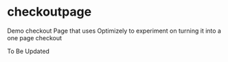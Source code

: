 # checkoutpage
Demo checkout Page that uses Optimizely to experiment on turning it into a one page checkout

To Be Updated
